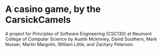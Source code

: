 # A casino game, by the CarsickCamels
A project for Principles of Software Engineering (CSC130) at Neumont College of Computer Science by Austin Mckinney, David Southern, Mark Nusser, Martin Margolin, William Little, and Zachary Peterson.
